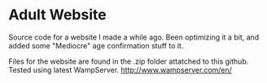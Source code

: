 # Adult Website
Source code for a website I made a while ago. Been optimizing it a bit, and added some "Mediocre" age confirmation stuff to it.


Files for the website are found in the .zip folder attatched to this github.
Tested using latest WampServer. http://www.wampserver.com/en/

